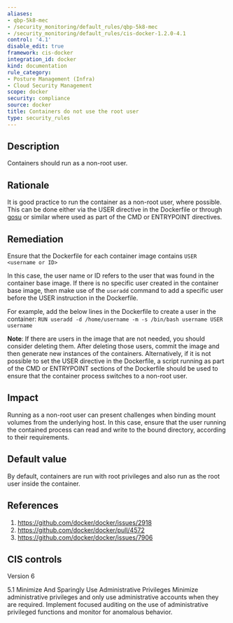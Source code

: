```yaml
---
aliases:
- qbp-5k8-mec
- /security_monitoring/default_rules/qbp-5k8-mec
- /security_monitoring/default_rules/cis-docker-1.2.0-4.1
control: '4.1'
disable_edit: true
framework: cis-docker
integration_id: docker
kind: documentation
rule_category:
- Posture Management (Infra)
- Cloud Security Management
scope: docker
security: compliance
source: docker
title: Containers do not use the root user
type: security_rules
---
```


## Description

Containers should run as a non-root user.

## Rationale

It is good practice to run the container as a non-root user, where possible. This can be done either via the USER directive in the Dockerfile or through [gosu][1] or similar where used as part of the CMD or ENTRYPOINT directives.

## Remediation

Ensure that the Dockerfile for each container image contains `USER <username or ID>`

In this case, the user name or ID refers to the user that was found in the container base image. If there is no specific user created in the container base image, then make use of the `useradd` command to add a specific user before the USER instruction in the Dockerfile. 

For example, add the below lines in the Dockerfile to create a user in the container:
`RUN useradd -d /home/username -m -s /bin/bash username USER username`

**Note**: If there are users in the image that are not needed, you should consider deleting them. After deleting those users, commit the image and then generate new instances of the containers. Alternatively, if it is not possible to set the USER directive in the Dockerfile, a script running as part of the CMD or ENTRYPOINT sections of the Dockerfile should be used to ensure that the container process switches to a non-root user.

## Impact

Running as a non-root user can present challenges when binding mount volumes from the underlying host. In this case, ensure that the user running the contained process can read and write to the bound directory, according to their requirements.

## Default value

By default, containers are run with root privileges and also run as the root user inside the container.

## References

1. https://github.com/docker/docker/issues/2918
2. https://github.com/docker/docker/pull/4572
3. https://github.com/docker/docker/issues/7906

## CIS controls

Version 6

5.1 Minimize And Sparingly Use Administrative Privileges Minimize administrative privileges and only use administrative accounts when they are required. Implement focused auditing on the use of administrative privileged functions and monitor for anomalous behavior.

[1]: https://github.com/tianon/gosu
